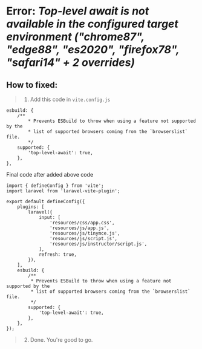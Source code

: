 # Error: _Top-level await is not available in the configured target environment ("chrome87", "edge88", "es2020", "firefox78", "safari14" + 2 overrides)_
## How to fixed:
> 1. Add this code in ```vite.config.js```
```
esbuild: {
    /**
        * Prevents ESBuild to throw when using a feature not supported by the
        * list of supported browsers coming from the `browserslist` file.
        */
    supported: {
        'top-level-await': true,
    },
},
```
Final code after added above code
```
import { defineConfig } from 'vite';
import laravel from 'laravel-vite-plugin';

export default defineConfig({
    plugins: [
        laravel({
            input: [
                'resources/css/app.css',
                'resources/js/app.js',
                'resources/js/tinymce.js',
                'resources/js/script.js',
                'resources/js/instructor/script.js',
            ],
            refresh: true,
        }),
    ],
    esbuild: {
        /**
         * Prevents ESBuild to throw when using a feature not supported by the
         * list of supported browsers coming from the `browserslist` file.
         */
        supported: {
            'top-level-await': true,
        },
    },
});
```
> 2. Done. You're good to go.